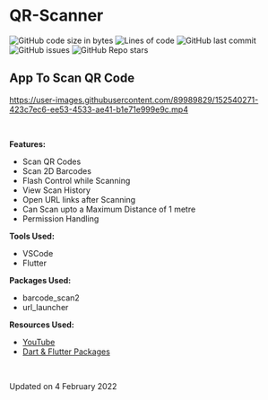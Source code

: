 # QR-Scanner

![GitHub code size in bytes](https://img.shields.io/github/languages/code-size/cynthiakonar/food-info-app?style=plastic) ![Lines of code](https://img.shields.io/tokei/lines/github/cynthiakonar/food-info-app?style=plastic) ![GitHub last commit](https://img.shields.io/github/last-commit/cynthiakonar/food-info-app/qr-scan-v1?style=plastic) ![GitHub issues](https://img.shields.io/github/issues/cynthiakonar/food-info-app/qr-scan-v1?style=plastic) ![GitHub Repo stars](https://img.shields.io/github/stars/cynthiakonar/food-info-app/qr-scan-v1?style=plastic) 

## App To Scan QR Code 

https://user-images.githubusercontent.com/89989829/152540271-423c7ec6-ee53-4533-ae41-b1e71e999e9c.mp4

<br>

**Features:** 
- Scan QR Codes
- Scan 2D Barcodes
- Flash Control while Scanning
- View Scan History
- Open URL links after Scanning
- Can Scan upto a Maximum Distance of 1 metre
- Permission Handling

**Tools Used:** 
- VSCode 
- Flutter 

**Packages Used:** 
- barcode_scan2
- url_launcher

**Resources Used:** 
- [YouTube](https://youtube.com)
- [Dart & Flutter Packages](https://pub.dev/)

<br>

Updated on 4 February 2022
